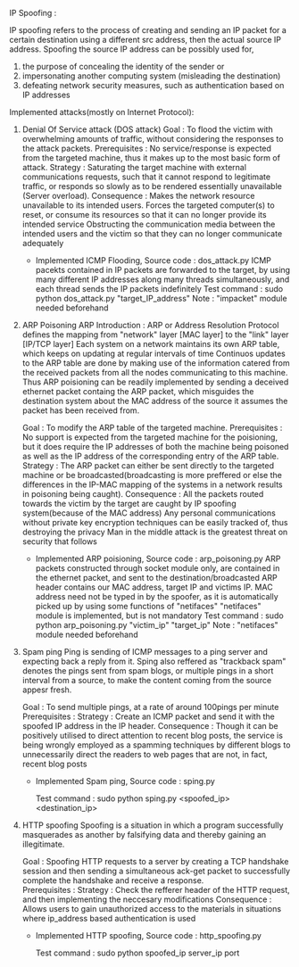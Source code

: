 IP Spoofing :

IP spoofing refers to the process of creating and sending an IP packet for a certain destination using a different src address, then the actual source IP address.
Spoofing the source IP address can be possibly used for,
1. the purpose of concealing the identity of the sender or
2. impersonating another computing system (misleading the destination)
3. defeating network security measures, such as authentication based on IP addresses

Implemented attacks(mostly on Internet Protocol):

1. Denial Of Service attack (DOS attack)
   Goal          : To flood the victim with overwhelming amounts of traffic, without considering the responses to the attack packets.
   Prerequisites : No service/response is expected from the targeted machine, thus it makes up to the most basic form of attack.
   Strategy      : Saturating the target machine with external communications requests, such that it cannot respond to legitimate traffic, or 		   	           responds so slowly as to be rendered essentially unavailable (Server overload).
   Consequence   : Makes the network resource unavailable to its intended users.
                   Forces the targeted computer(s) to reset, or consume its resources so that it can no longer provide its intended service 		 	                Obstructing the communication media between the intended users and the victim so that they can no longer communicate adequately
                   
   - Implemented ICMP Flooding, 
     Source code : dos_attack.py
                 ICMP pacekts contained in IP packets are forwarded to the target, by using many different IP addresses along many threads           	              simultaneously, and each thread sends the IP packets indefinitely
	 Test command : sudo python dos_attack.py "target_IP_address"
	 Note : "impacket" module needed beforehand

2. ARP Poisoning
   ARP Introduction : ARP or Address Resolution Protocol defines the mapping from "network" layer [MAC layer] to the "link" layer [IP/TCP layer] 
   Each system on a network maintains its own ARP table, which keeps on updating at regular intervals of time
   Continuos updates to the ARP table are done by making use of the information catered from the received packets from all the nodes communicating    	 to this machine.
   Thus ARP poisioning can be readily implemented by sending a deceived ethernet packet containg the ARP packet, which misguides the destination      	 system about the MAC address of the source it assumes the packet has been received from.

   Goal          : To modify the ARP table of the targeted machine.
   Prerequisites : No support is expected from the targeted machine for the poisioning, but it does require the IP addresses of both the machine
                   being poisoned as well as the IP address of the corresponding entry of the ARP table.
   Strategy      : The ARP packet can either be sent directly to the targeted machine or be broadcasted(broadcasting is more preffered or else the 
                   differences in the IP-MAC mapping of the systems in a network results in poisoning being caught).
   Consequence   : All the packets routed towards the victim by the target are caught by IP spoofing system(because of the MAC address)
                   Any personal communications without private key encryption techniques can be easily tracked of, thus destroying the privacy
                   Man in the middle attack is the greatest threat on security that follows

                   
   - Implemented ARP poisioning, 
     Source code : arp_poisoning.py
                 ARP packets constructed through socket module only, are contained in the ethernet packet, and sent to the destination/broadcasted
                 ARP header contains our MAC address, target IP and victims IP.
				 MAC address need not be typed in by the spoofer, as it is automatically picked up by using some functions of "netifaces"
			     "netifaces" module is implemented, but is not mandatory
	 Test command : sudo python arp_poisoning.py "victim_ip" "target_ip"
	 Note : "netifaces" module needed beforehand

3. Spam ping
   Ping is sending of ICMP messages to a ping server and expecting back a reply from it. Sping also reffered as "trackback spam" denotes the pings
   sent from spam blogs, or multiple pings in a short interval from a source, to make the content coming from the source appesr fresh.

   Goal          : To send multiple pings, at a rate of around 100pings per minute
   Prerequisites : 
   Strategy      : Create an ICMP packet and send it with the spoofed
   IP address in the IP header. 
   Consequence   : Though it can be positively utilised to direct attention to recent blog posts, the service is being wrongly employed as a spamming techniques by different blogs to unnecessarily direct the readers to web pages that are not, in fact, recent blog posts 
                   
   - Implemented Spam ping, 
     Source code : sping.py
                 
	 Test command : sudo python sping.py <spoofed_ip> <destination_ip>


4. HTTP spoofing
   Spoofing is a situation in which a program successfully masquerades as another by falsifying data and thereby gaining an illegitimate.

   Goal          : Spoofing HTTP requests to a server by creating a
   TCP handshake session and then sending a simultaneous ack-get
   packet to successfully complete the handshake and receive a response.  
   Prerequisites : 
   Strategy      : Check the refferer header of the HTTP request, and then implementing the neccesary modifications
   Consequence   : Allows users to gain unauthorized access to the
   materials in situations where ip_address based authentication is used 
                   
   - Implemented HTTP spoofing, 
     Source code : http_spoofing.py
                 
	 Test command : sudo python spoofed_ip server_ip port
	 
